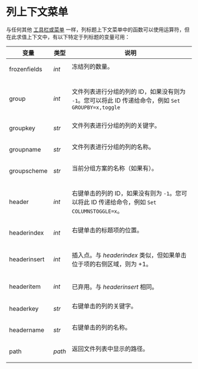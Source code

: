 # 列上下文菜单

与任何其他 [工具栏或菜单](functions/README.zh.md) 一样，列标题上下文菜单中的函数可以使用运算符，但在此求值上下文中，有以下特定于列标题的变量可用：

<table>
<thead><tr><th>
变量</th><th>
类型</th><th>
说明
</th></tr></thead><tbody><tr><td>
frozenfields</td><td>

*int*</td><td>
冻结列的数量。
</td></tr><tr><td>
group</td><td>

*int*</td><td>

文件列表进行分组的列的 ID，如果没有则为 `-1`。您可以将此 ID 传递给命令，例如 `Set GROUPBY=x,toggle`
</td></tr><tr><td>
groupkey</td><td>

*str*</td><td>
文件列表进行分组的列的关键字。
</td></tr><tr><td>
groupname</td><td>

*str*</td><td>
文件列表进行分组的列的名称。
</td></tr><tr><td>
groupscheme</td><td>

*str*</td><td>
当前分组方案的名称（如果有）。
</td></tr><tr><td>
header</td><td>

*int*</td><td>

右键单击的列的 ID，如果没有则为 `-1`。您可以将此 ID 传递给命令，例如 `Set COLUMNSTOGGLE=x`。
</td></tr><tr><td>
headerindex</td><td>

*int*</td><td>
右键单击的标题项的位置。
</td></tr><tr><td>
headerinsert</td><td>

*int*</td><td>

插入点。与 *headerindex* 类似，但如果单击位于项的右侧区域，则为 +1。
</td></tr><tr><td>
headeritem</td><td>

*int*</td><td>

已弃用。与 *headerinsert* 相同。
</td></tr><tr><td>
headerkey</td><td>

*str*</td><td>
右键单击的列的关键字。
</td></tr><tr><td>
headername</td><td>

*str*</td><td>
右键单击的列的名称。
</td></tr><tr><td>
path</td><td>

*path*</td><td>
返回文件列表中显示的路径。
</td></tr></tbody>
</table>